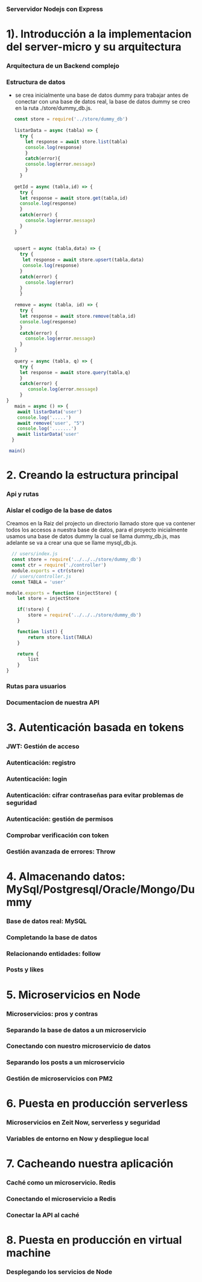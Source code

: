 ### Servervidor Nodejs con Express

# 1). Introducción a la implementacion del server-micro y su arquitectura

### Arquitectura de un Backend complejo

### Estructura de datos
 * se crea inicialmente una base de datos dummy para trabajar antes de conectar con una base de datos real, la base de datos 
 dummy se creo en la ruta ./store/dummy_db.js.
 ```js
    const store = require('../store/dummy_db')
    
    listarData = async (tabla) => {
      try {
        let response = await store.list(tabla)
        console.log(response)
        }
        catch(error){
        console.log(error.message)
        }
      }
        
    getId = async (tabla,id) => {
      try {
      let response = await store.get(tabla,id)
      console.log(response)
      }
      catch(error) {
        console.log(error.message)
      }
    }
      
    
    upsert = async (tabla,data) => {
      try {
       let response = await store.upsert(tabla,data)
       console.log(response)
      }
      catch(error) {
        console.log(error)
      } 
      }
      
    remove = async (tabla, id) => {
      try {
      let response = await store.remove(tabla,id)
      console.log(response)
      }
      catch(error) {
        console.log(error.message)
      }
    }
    
    query = async (tabla, q) => {
      try {
      let response = await store.query(tabla,q)
      }
      catch(error) {
         console.log(error.message)
      }    
}
    main = async () => {
     await listarData('user')
     console.log('.....')
     await remove('user', "5")
     console.log('.......')
     await listarData('user'
   }

  main()
 ```

# 2. Creando la estructura principal

### Api y rutas


### Aislar el codigo de la base de datos
Creamos  en la Raiz del projecto un directorio llamado
store que va contener todos los accesos a nuestra base 
de datos, para el proyecto inicialmente usamos una
base de datos dummy  la cual se llama dummy_db.js,
mas adelante se va a crear una que se llame mysql_db.js.
```js
  // users/index.js
  const store = require('../../../store/dummy_db')
  const ctr = require('./controller')
  module.exports = ctr(store)
  // users/controller.js
  const TABLA = 'user'

module.exports = function (injectStore) {
    let store = injectStore

    if(!store) {
        store = require('../../../store/dummy_db')
    }

    function list() {
        return store.list(TABLA)
    }

    return {
        list
    }
}
```

### Rutas para usuarios

### Documentacion de nuestra API

# 3. Autenticación basada en tokens

### JWT: Gestión de acceso

### Autenticación: registro

### Autenticación: login

### Autenticación: cifrar contraseñas para evitar problemas de seguridad

### Autenticación: gestión de permisos

### Comprobar verificación con token

### Gestión avanzada de errores: Throw

# 4. Almacenando datos: MySql/Postgresql/Oracle/Mongo/Dummy

### Base de datos real: MySQL

### Completando la base de datos

### Relacionando entidades: follow

### Posts y likes

# 5. Microservicios en Node

### Microservicios: pros y contras

### Separando la base de datos a un microservicio

### Conectando con nuestro microservicio de datos

### Separando los posts a un microservicio

### Gestión de microservicios con PM2

# 6. Puesta en producción serverless

### Microservicios en Zeit Now, serverless y seguridad

### Variables de entorno en Now y despliegue local

# 7. Cacheando nuestra aplicación

### Caché como un microservicio. Redis

### Conectando el microservicio a Redis

### Conectar la API al caché

# 8. Puesta en producción en virtual machine

### Desplegando los servicios de Node


